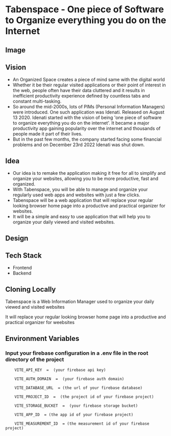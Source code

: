 # Tabenspace - One piece of Software to Organize everything you do on the Internet

## Image

## Vision

- An Organized Space creates a piece of mind same with the digital world
- Whether it be their regular visited applications or their point of interest in the web, people often have their data cluttered and it results in inefficient productivity experience defined by countless tabs and constant multi-tasking.
- So around the mid-2000s, lots of PIMs (Personal Information Managers) were introduced. One such application was Idenati. Released on August 13 2020. Idenati started with the vision of being 'one piece of software to organize everything you do on the internet'. It became a major productivity app gaining popularity over the internet and thousands of people made it part of their lives.
- But in the past few months, the company started facing some financial problems and on December 23rd 2022 Idenati was shut down.

## Idea

- Our idea is to remake the application making it free for all to simplify and organize your websites, allowing you to be more productive, fast and organized.
- With Tabenspace, you will be able to manage and organize your regularly used web apps and websites with just a few clicks.
- Tabenspace will be a web application that will replace your regular looking browser home page into a productive and practical organizer for websites.
- It will be a simple and easy to use application that will help you to organize your daily viewed and visited websites.

## Design

## Tech Stack

- Frontend
- Backend

## Cloning Locally

Tabenspace is a Web Information Manager used to organize your daily viewed and visited websites

It will replace your regular looking browser home page into a productive and practical organizer for weebsites

## Environment Variables

### Input your firebase configuration in a .env file in the root directory of the project

```env
    VITE_API_KEY  =  (your firebase api key)

    VITE_AUTH_DOMAIN  =  (your firebase auth domain)

    VITE_DATABASE_URL  = (the url of your firebase database)

    VITE_PROJECT_ID  =  (the project id of your firebase project)

    VITE_STORAGE_BUCKET  =  (your firebase storage bucket)

    VITE_APP_ID  = (the app id of your firebase project)

    VITE_MEASUREMENT_ID  = (the measurement id of your firebase project)
```
